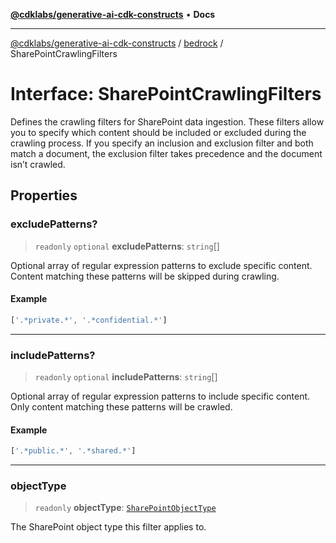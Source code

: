 [**@cdklabs/generative-ai-cdk-constructs**](../../../README.md) • **Docs**

***

[@cdklabs/generative-ai-cdk-constructs](../../../README.md) / [bedrock](../README.md) / SharePointCrawlingFilters

# Interface: SharePointCrawlingFilters

Defines the crawling filters for SharePoint data ingestion. These filters allow
you to specify which content should be included or excluded during the crawling process.
If you specify an inclusion and exclusion filter and both match a document,
the exclusion filter takes precedence and the document isn’t crawled.

## Properties

### excludePatterns?

> `readonly` `optional` **excludePatterns**: `string`[]

Optional array of regular expression patterns to exclude specific content.
Content matching these patterns will be skipped during crawling.

#### Example

```ts
['.*private.*', '.*confidential.*']
```

***

### includePatterns?

> `readonly` `optional` **includePatterns**: `string`[]

Optional array of regular expression patterns to include specific content.
Only content matching these patterns will be crawled.

#### Example

```ts
['.*public.*', '.*shared.*']
```

***

### objectType

> `readonly` **objectType**: [`SharePointObjectType`](../enumerations/SharePointObjectType.md)

The SharePoint object type this filter applies to.
